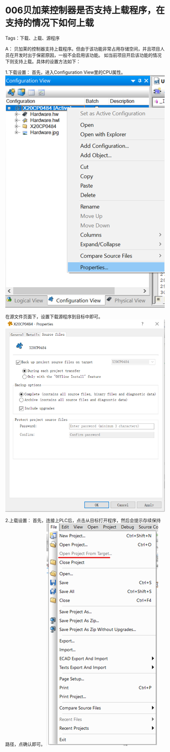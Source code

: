 # 006贝加莱控制器是否支持上载程序，在支持的情况下如何上载
Tags：下载、上载、源程序

A：
贝加莱的控制器支持上载程序。但由于该功能非常占用存储空间，并且项目人员在开发时出于保密原因，一般不会启用该功能。
如当前项目开启该功能的情况下则支持上载。具体的设置方法如下：

1.下载设置：
首先，进入Configuration View里的CPU属性。
![Img](./FILES/006贝加莱控制器是否支持上载程序，在支持的情况下如何上载？.md/img-20220528211731.png)

在源文件页面下，设置下载源程序到目标中即可。
![Img](./FILES/006贝加莱控制器是否支持上载程序，在支持的情况下如何上载？.md/img-20220528211743.png)


2.上载设置：
首先，连接上PLC后，点击从目标打开程序，然后会提示存续保持路径，点确认即可。
![Img](./FILES/006贝加莱控制器是否支持上载程序，在支持的情况下如何上载？.md/img-20220528211649.png)
